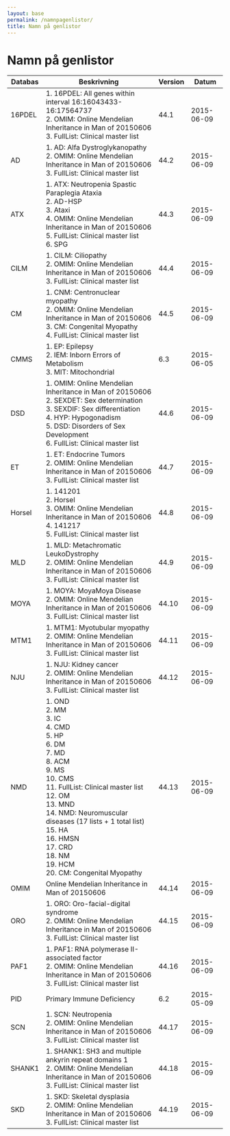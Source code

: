 ```yaml
---
layout: base
permalink: /namnpagenlistor/
title: Namn på genlistor
---
```


# Namn på genlistor

|Databas|Beskrivning|Version|Datum|
|---|---|---|---|
|16PDEL|1. 16PDEL: All genes within interval 16:16043433-16:17564737<br />2. OMIM: Online Mendelian Inheritance in Man of 20150606<br />3. FullList: Clinical master list<br />|44.1|2015-06-09|
|AD|1. AD: Alfa Dystroglykanopathy<br />2. OMIM: Online Mendelian Inheritance in Man of 20150606<br />3. FullList: Clinical master list<br />|44.2|2015-06-09|
|ATX|1. ATX: Neutropenia Spastic Paraplegia Ataxia<br />2. AD-HSP<br />3. Ataxi<br />4. OMIM: Online Mendelian Inheritance in Man of 20150606<br />5. FullList: Clinical master list<br />6. SPG<br />|44.3|2015-06-09|
|CILM|1. CILM: Ciliopathy<br />2. OMIM: Online Mendelian Inheritance in Man of 20150606<br />3. FullList: Clinical master list<br />|44.4|2015-06-09|
|CM|1. CNM: Centronuclear myopathy<br />2. OMIM: Online Mendelian Inheritance in Man of 20150606<br />3. CM: Congenital Myopathy<br />4. FullList: Clinical master list<br />|44.5|2015-06-09|
|CMMS|1. EP: Epilepsy<br />2. IEM: Inborn Errors of Metabolism<br />3. MIT: Mitochondrial<br />|6.3|2015-06-05|
|DSD|1. OMIM: Online Mendelian Inheritance in Man of 20150606<br />2. SEXDET: Sex determination<br />3. SEXDIF: Sex differentiation<br />4. HYP: Hypogonadism<br />5. DSD: Disorders of Sex Development<br />6. FullList: Clinical master list<br />|44.6|2015-06-09|
|ET|1. ET: Endocrine Tumors<br />2. OMIM: Online Mendelian Inheritance in Man of 20150606<br />3. FullList: Clinical master list<br />|44.7|2015-06-09|
|Horsel|1. 141201<br />2. Horsel<br />3. OMIM: Online Mendelian Inheritance in Man of 20150606<br />4. 141217<br />5. FullList: Clinical master list<br />|44.8|2015-06-09|
|MLD|1. MLD: Metachromatic LeukoDystrophy<br />2. OMIM: Online Mendelian Inheritance in Man of 20150606<br />3. FullList: Clinical master list<br />|44.9|2015-06-09|
|MOYA|1. MOYA: MoyaMoya Disease<br />2. OMIM: Online Mendelian Inheritance in Man of 20150606<br />3. FullList: Clinical master list<br />|44.10|2015-06-09|
|MTM1|1. MTM1: Myotubular myopathy<br />2. OMIM: Online Mendelian Inheritance in Man of 20150606<br />3. FullList: Clinical master list<br />|44.11|2015-06-09|
|NJU|1. NJU: Kidney cancer<br />2. OMIM: Online Mendelian Inheritance in Man of 20150606<br />3. FullList: Clinical master list<br />|44.12|2015-06-09|
|NMD|1. OND<br />2. MM<br />3. IC<br />4. CMD<br />5. HP<br />6. DM<br />7. MD<br />8. ACM<br />9. MS<br />10. CMS<br />11. FullList: Clinical master list<br />12. OM<br />13. MND<br />14. NMD: Neuromuscular diseases (17 lists + 1 total list)<br />15. HA<br />16. HMSN<br />17. CRD<br />18. NM<br />19. HCM<br />20. CM: Congenital Myopathy<br />|44.13|2015-06-09|
|OMIM|Online Mendelian Inheritance in Man of 20150606|44.14|2015-06-09|
|ORO|1. ORO: Oro-facial-digital syndrome<br />2. OMIM: Online Mendelian Inheritance in Man of 20150606<br />3. FullList: Clinical master list<br />|44.15|2015-06-09|
|PAF1|1. PAF1: RNA polymerase II-associated factor<br />2. OMIM: Online Mendelian Inheritance in Man of 20150606<br />3. FullList: Clinical master list<br />|44.16|2015-06-09|
|PID|Primary Immune Deficiency|6.2|2015-05-09|
|SCN|1. SCN: Neutropenia<br />2. OMIM: Online Mendelian Inheritance in Man of 20150606<br />3. FullList: Clinical master list<br />|44.17|2015-06-09|
|SHANK1|1. SHANK1: SH3 and multiple ankyrin repeat domains 1<br />2. OMIM: Online Mendelian Inheritance in Man of 20150606<br />3. FullList: Clinical master list<br />|44.18|2015-06-09|
|SKD|1. SKD: Skeletal dysplasia<br />2. OMIM: Online Mendelian Inheritance in Man of 20150606<br />3. FullList: Clinical master list<br />|44.19|2015-06-09|

